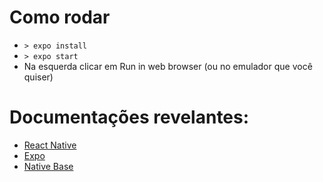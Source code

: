 # Como rodar

- `> expo install`
- `> expo start`
- Na esquerda clicar em Run in web browser (ou no emulador que você quiser)

# Documentações revelantes:
- [React Native](https://reactnative.dev/)
- [Expo](https://docs.expo.dev/)
- [Native Base](https://docs.nativebase.io/?utm_source=HomePage&utm_medium=header&utm_campaign=NativeBase_3)

